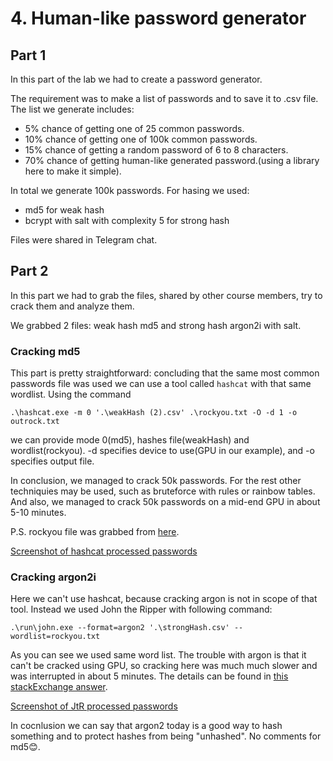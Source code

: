 # 4. Human-like password generator

## Part 1

In this part of the lab we had to create a password generator.

The requirement was to make a list of passwords and to save it to .csv file. The list we generate includes:

- 5% chance of getting one of 25 common passwords.
- 10% chance of getting one of 100k common passwords.
- 15% chance of getting a random password of 6 to 8 characters.
- 70% chance of getting human-like generated password.(using a library here to make it simple).

In total we generate 100k passwords. For hasing we used:

- md5 for weak hash
- bcrypt with salt with complexity 5 for strong hash

Files were shared in Telegram chat.

## Part 2

In this part we had to grab the files, shared by other course members, try to crack them and analyze them.

We grabbed 2 files: weak hash md5 and strong hash argon2i with salt.

### Cracking md5

This part is pretty straightforward: concluding that the same most common passwords file was used we can use a tool called `hashcat` with that same wordlist. Using the command

`.\hashcat.exe -m 0 '.\weakHash (2).csv' .\rockyou.txt -O -d 1 -o outrock.txt`

we can provide mode 0(md5), hashes file(weakHash) and wordlist(rockyou). -d specifies device to use(GPU in our example), and -o specifies output file.

In conclusion, we managed to crack 50k passwords. For the rest other techniquies may be used, such as bruteforce with rules or rainbow tables. And also, we managed to crack 50k passwords on a mid-end GPU in about 5-10 minutes.

P.S. rockyou file was grabbed from [here](https://github.com/praetorian-inc/Hob0Rules/blob/master/wordlists/rockyou.txt.gz).

[Screenshot of hashcat processed passwords](./screen_hashcat.png)

### Cracking argon2i

Here we can't use hashcat, because cracking argon is not in scope of that tool. Instead we used John the Ripper with following command:

`.\run\john.exe --format=argon2 '.\strongHash.csv' --wordlist=rockyou.txt`

As you can see we used same word list. The trouble with argon is that it can't be cracked using GPU, so cracking here was much much slower and was interrupted in about 5 minutes. The details can be found in [this stackExchange answer](https://crypto.stackexchange.com/a/63050).

[Screenshot of JtR processed passwords](./screen_jtr.png)

In cocnlusion we can say that argon2 today is a good way to hash something and to protect hashes from being "unhashed". No comments for md5😊.
